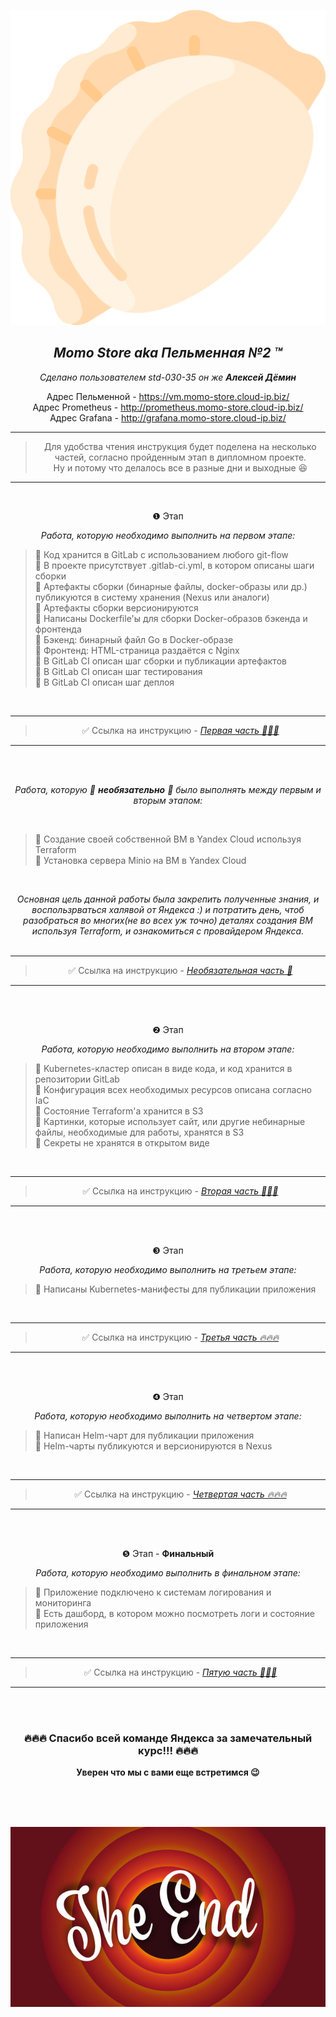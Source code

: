 
<div align="center"> 

![](/images/logo.png)  

##  *Momo Store aka Пельменная №2 &trade;* 



*Сделано пользователем std-030-35 он же **Алексей Дёмин***


Адрес Пельменной  - https://vm.momo-store.cloud-ip.biz/  
Адрес Prometheus  - http://prometheus.momo-store.cloud-ip.biz/  
Адрес Grafana - http://grafana.momo-store.cloud-ip.biz/

---

> Для удобства чтения инструкция будет поделена на несколько частей, согласно пройденным этап в дипломном проекте.  
Ну и потому что делалось все в разные дни и выходные 😆   
---  
<br>

</div>
<div align="center">

❶ Этап

*Работа, которую необходимо выполнить на первом этапе:*
<br>

</div>

> 🔎 Код хранится в GitLab с использованием любого git-flow  
> 🔎 В проекте присутствует .gitlab-ci.yml, в котором описаны шаги сборки  
> 🔎 Артефакты сборки (бинарные файлы, docker-образы или др.) публикуются в систему хранения (Nexus или аналоги)  
> 🔎 Артефакты сборки версионируются  
> 🔎 Написаны Dockerfile'ы для сборки Docker-образов бэкенда и фронтенда  
> 🔎 Бэкенд: бинарный файл Go в Docker-образе  
> 🔎 Фронтенд: HTML-страница раздаётся с Nginx  
> 🔎 В GitLab CI описан шаг сборки и публикации артефактов  
> 🔎 В GitLab CI описан шаг тестирования  
> 🔎 В GitLab CI описан шаг деплоя  

<br> 

<div align="center"> 

---  
> ✅ Ссылка на инструкцию -  *[Первая часть 🚀🚀🚀 ](./Readme/README-Stage-1.md)*  
---
</div>  

<br> <br> 

<div align="center">

*Работа, которую 🙈 **необязательно** 🙈 было выполнять между первым и вторым этапом:*  

<br>

</div>

> 🔎 Создание своей собственной ВМ в Yandex Cloud используя Terraform   
> 🔎 Установка сервера Minio на ВМ в Yandex Cloud  

<br>

<div align="center">

*Основная цель данной работы была закрепить полученные знания, и воспользрваться халявой от Яндекса :) и потратить день, чтоб разобраться во многих(не во всех уж точно) деталях создания ВМ используя Terraform, и ознакомиться с провайдером Яндекса.*
<br>
<br>

</div>

<div align="center"> 

---  
> ✅ Ссылка на инструкцию -  *[Необязательная часть 🌝](./Readme/README-Stage-1.5.md)*  
---
</div>  
<br><br>

<div align="center">

❷ Этап

*Работа, которую необходимо выполнить на втором этапе:*
<br>

</div>

> 🔎 Kubernetes-кластер описан в виде кода, и код хранится в репозитории GitLab   
> 🔎 Конфигурация всех необходимых ресурсов описана согласно IaC    
> 🔎 Состояние Terraform'а хранится в S3  
> 🔎 Картинки, которые использует сайт, или другие небинарные файлы, необходимые для работы, хранятся в S3   
> 🔎 Секреты не хранятся в открытом виде    

<br>

<div align="center"> 

---  
> ✅ Ссылка на инструкцию -  *[Вторая часть 🚀🚀🚀 ](./Readme/README-Stage-2.md)*  
---
</div> 

<br>

<br>

<div align="center">  

❸ Этап

*Работа, которую необходимо выполнить на третьем этапе:*
<br>

</div>

> 🔎 Написаны Kubernetes-манифесты для публикации приложения  
  
<br>

<div align="center"> 

---  
> ✅ Ссылка на инструкцию -  *[Третья часть 🔥🔥🔥 ](./Readme/README-Stage-3.md)*  
---
</div> 

<br>

<br>

<div align="center">  

❹ Этап

*Работа, которую необходимо выполнить на четвертом этапе:*
<br>

</div>

> 🔎 Написан Helm-чарт для публикации приложения  
> 🔎 Helm-чарты публикуются и версионируются в Nexus
  
<br>

<div align="center"> 

---  
> ✅ Ссылка на инструкцию -  *[Четвертая часть 🔥🔥🔥 ](./Readme/README-Stage-4.md)*  
---
</div> 

<br>

<br>

<div align="center">  

❺ Этап - **Финальный** 

*Работа, которую необходимо выполнить в финальном этапе:*
<br>

</div>

> 🔎 Приложение подключено к системам логирования и мониторинга  
> 🔎 Есть дашборд, в котором можно посмотреть логи и состояние приложения  
  
<br>

<div align="center"> 

---  
> ✅ Ссылка на инструкцию -  *[Пятую часть 🚀🚀🚀 ](./Readme/README-Stage-5.md)*  
---

<br><br>

 <h3>🔥🔥🔥 Спасибо всей команде Яндекса за замечательный курс!!! 🔥🔥🔥</h3>  
 
 **Уверен что мы с вами еще встретимся 😉**
 
 <br><br><br>

![](/images/end.jpg)  

</div> 